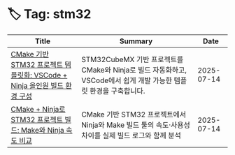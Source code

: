 # 🏷️ Tag: stm32

| Title | Summary | Date |
|-------|---------|------|
| [CMake 기반 STM32 프로젝트 템플릿화: VSCode + Ninja 올인원 빌드 환경 구성](https://github.com/MinHyeok-lee1/TIL/blob/main/2025/07/15-TemplateCMake.md) | STM32CubeMX 기반 프로젝트를 CMake와 Ninja로 빌드 자동화하고, VSCode에서 쉽게 개발 가능한 템플릿 환경을 구축합니다. | 2025-07-14 |
| [CMake + Ninja로 STM32 프로젝트 빌드: Make와 Ninja 속도 비교](https://github.com/MinHyeok-lee1/TIL/blob/main/2025/07/14-testNinja.md) | CMake 기반 STM32 프로젝트에서 Ninja와 Make 빌드 툴의 속도·사용성 차이를 실제 빌드 로그와 함께 분석 | 2025-07-14 |
